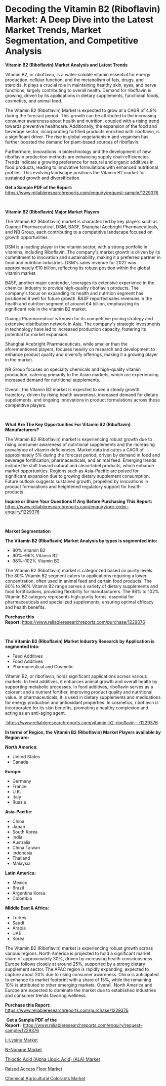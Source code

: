 <p><h1>Decoding the Vitamin B2 (Riboflavin) Market: A Deep Dive into the Latest Market Trends, Market Segmentation, and Competitive Analysis</h1></p><p><strong>Vitamin B2 (Riboflavin) Market Analysis and Latest Trends</strong></p>
<p><p>Vitamin B2, or riboflavin, is a water-soluble vitamin essential for energy production, cellular function, and the metabolism of fats, drugs, and steroids. It plays a crucial role in maintaining healthy skin, eyes, and nerve functions, largely contributing to overall health. Demand for riboflavin is growing, driven by its applications in dietary supplements, functional foods, cosmetics, and animal feed.</p><p>The Vitamin B2 (Riboflavin) Market is expected to grow at a CAGR of 4.9% during the forecast period. This growth can be attributed to the increasing consumer awareness about health and nutrition, coupled with a rising trend towards preventive healthcare. Additionally, the expansion of the food and beverage sector, incorporating fortified products enriched with riboflavin, is a significant driver. The rise in global vegetarianism and veganism has further boosted the demand for plant-based sources of riboflavin.</p><p>Furthermore, innovations in biotechnology and the development of new riboflavin production methods are enhancing supply chain efficiencies. Trends indicate a growing preference for natural and organic additives in food products, leading to innovative formulations with enhanced nutritional profiles. This evolving landscape positions the Vitamin B2 market for sustained growth and diversification.</p></p>
<p><strong>Get a Sample PDF of the Report:&nbsp;</strong> <a href="https://www.reliableresearchreports.com/enquiry/request-sample/1229376?utm_campaign=36&utm_medium=2&utm_source=Github&utm_content=ia&utm_term=29122024&utm_id=vitamin-b2-riboflavin">https://www.reliableresearchreports.com/enquiry/request-sample/1229376</a></p>
<p>&nbsp;</p>
<p><strong>Vitamin B2 (Riboflavin) Major Market Players</strong></p>
<p><p>The Vitamin B2 (Riboflavin) market is characterized by key players such as Guangji Pharmaceutical, DSM, BASF, Shanghai Acebright Pharmaceuticals, and NB Group, each contributing to a competitive landscape focused on growth opportunities.</p><p>DSM is a leading player in the vitamin sector, with a strong portfolio in vitamins, including Riboflavin. The company's market growth is driven by its commitment to innovation and sustainability, making it a preferred partner in food and nutrition industries. DSM's sales revenue for 2022 was approximately €10 billion, reflecting its robust position within the global vitamin market.</p><p>BASF, another major contender, leverages its extensive experience in the chemical industry to provide high-quality riboflavin products. The company's focus on expanding its health and nutrition segment has positioned it well for future growth. BASF reported sales revenues in the health and nutrition segment of around €4 billion, emphasizing its significant role in the vitamin B2 market.</p><p>Guangji Pharmaceutical is known for its competitive pricing strategy and extensive distribution network in Asia. The company's strategic investments in technology have led to increased production capacity, fostering its potential for market expansion.</p><p>Shanghai Acebright Pharmaceuticals, while smaller than the aforementioned players, focuses heavily on research and development to enhance product quality and diversify offerings, making it a growing player in the market.</p><p>NB Group focuses on specialty chemicals and high-quality vitamin production, catering primarily to the Asian markets, which are experiencing increased demand for nutritional supplements.</p><p>Overall, the Vitamin B2 market is expected to see a steady growth trajectory, driven by rising health awareness, increased demand for dietary supplements, and ongoing innovations in product formulations across these competitive players.</p></p>
<p>&nbsp;</p>
<p><strong>What Are The Key Opportunities For Vitamin B2 (Riboflavin) Manufacturers?</strong></p>
<p><p>The Vitamin B2 (Riboflavin) market is experiencing robust growth due to rising consumer awareness of nutritional supplements and the increasing prevalence of vitamin deficiencies. Market data indicates a CAGR of approximately 5% during the forecast period, driven by demand in food and beverage fortification, pharmaceuticals, and animal feed. Emerging trends include the shift toward natural and clean-label products, which enhance market opportunities. Regions such as Asia-Pacific are poised for significant expansion due to growing dietary supplement consumption. Future outlook suggests sustained growth, propelled by innovations in product formulations and heightened regulatory support for health products.</p></p>
<p><strong>Inquire or Share Your Questions If Any Before Purchasing This Report:</strong> <a href="https://www.reliableresearchreports.com/enquiry/pre-order-enquiry/1229376?utm_campaign=36&utm_medium=2&utm_source=Github&utm_content=ia&utm_term=29122024&utm_id=vitamin-b2-riboflavin">https://www.reliableresearchreports.com/enquiry/pre-order-enquiry/1229376</a></p>
<p>&nbsp;</p>
<p><strong>Market Segmentation</strong></p>
<p><strong>The Vitamin B2 (Riboflavin) Market Analysis by types is segmented into:</strong></p>
<p><ul><li>80% Vitamin B2</li><li>80%~96% Vitamin B2</li><li>98%~102% Vitamin B2</li></ul></p>
<p><p>The Vitamin B2 (Riboflavin) market is categorized based on purity levels. The 80% Vitamin B2 segment caters to applications requiring a lower concentration, often used in animal feed and certain food products. The 80% to 96% Vitamin B2 range serves a variety of dietary supplements and food fortifications, providing flexibility for manufacturers. The 98% to 102% Vitamin B2 category represents high-purity forms, essential for pharmaceuticals and specialized supplements, ensuring optimal efficacy and health benefits.</p></p>
<p><strong>Purchase this Report:&nbsp;</strong><a href="https://www.reliableresearchreports.com/purchase/1229376?utm_campaign=36&utm_medium=2&utm_source=Github&utm_content=ia&utm_term=29122024&utm_id=vitamin-b2-riboflavin">https://www.reliableresearchreports.com/purchase/1229376</a></p>
<p>&nbsp;</p>
<p><strong>The Vitamin B2 (Riboflavin) Market Industry Research by Application is segmented into:</strong></p>
<p><ul><li>Feed Additives</li><li>Food Additives</li><li>Pharmaceutical and Cosmetic</li></ul></p>
<p><p>Vitamin B2, or riboflavin, holds significant applications across various markets. In feed additives, it enhances animal growth and overall health by supporting metabolic processes. In food additives, riboflavin serves as a colorant and a nutrient fortifier, improving product quality and nutritional value. In pharmaceuticals, it is used in dietary supplements and medications for energy production and antioxidant properties. In cosmetics, riboflavin is incorporated for its skin benefits, promoting a healthy complexion and acting as an anti-aging agent.</p></p>
<p><a href="https://www.reliableresearchreports.com/vitamin-b2-riboflavin--r1229376?utm_campaign=36&utm_medium=2&utm_source=Github&utm_content=ia&utm_term=29122024&utm_id=vitamin-b2-riboflavin">&nbsp;https://www.reliableresearchreports.com/vitamin-b2-riboflavin--r1229376</a></p>
<p><strong>In terms of Region, the Vitamin B2 (Riboflavin) Market Players available by Region are:</strong></p>
<p>
    <p> <strong> North America: </strong>
        <ul>
            <li>United States</li>
            <li>Canada</li>
        </ul>
        </p> 
    <p> <strong> Europe: </strong>
        <ul>
            <li>Germany</li>
            <li>France</li>
            <li>U.K.</li>
            <li>Italy</li>
            <li>Russia</li>
        </ul>
        </p> 
    <p> <strong> Asia-Pacific: </strong>
        <ul>
            <li>China</li>
            <li>Japan</li>
            <li>South Korea</li>
            <li>India</li>
            <li>Australia</li>
            <li>China Taiwan</li>
            <li>Indonesia</li>
            <li>Thailand</li>
            <li>Malaysia</li>
        </ul>
        </p> 
    <p> <strong> Latin America: </strong>
        <ul>
            <li>Mexico</li>
            <li>Brazil</li>
            <li>Argentina Korea</li>
            <li>Colombia</li>
        </ul>
        </p> 
    <p> <strong> Middle East & Africa: </strong>
        <ul>
            <li>Turkey</li>
            <li>Saudi</li>
            <li>Arabia</li>
            <li>UAE</li>
            <li>Korea</li>
        </ul>
    </p>
    </p>
<p><p>The Vitamin B2 (Riboflavin) market is experiencing robust growth across various regions. North America is projected to hold a significant market share of approximately 30%, driven by increasing health consciousness. Europe follows closely at around 25%, supported by a strong dietary supplement sector. The APAC region is rapidly expanding, expected to capture about 20% due to rising consumer awareness. China is anticipated to enhance its market footprint with a share of 15%, while the remaining 10% is attributed to other emerging markets. Overall, North America and Europe are expected to dominate the market due to established industries and consumer trends favoring wellness.</p></p>
<p><strong>Purchase this Report: </strong><a href="https://www.reliableresearchreports.com/purchase/1229376?utm_campaign=36&utm_medium=2&utm_source=Github&utm_content=ia&utm_term=29122024&utm_id=vitamin-b2-riboflavin">https://www.reliableresearchreports.com/purchase/1229376</a></p>
<p>&nbsp;<strong>Get a Sample PDF of the Report:&nbsp;&nbsp;</strong><a href="https://www.reliableresearchreports.com/enquiry/request-sample/1229376?utm_campaign=36&utm_medium=2&utm_source=Github&utm_content=ia&utm_term=29122024&utm_id=vitamin-b2-riboflavin">https://www.reliableresearchreports.com/enquiry/request-sample/1229376</a></p>
<p><strong></strong></p>
<p><p><a href="https://github.com/tamvrosiya/Market-Research-Report-List-6/blob/main/l-lysine-market.md?utm_campaign=36&utm_medium=2&utm_source=Github&utm_content=ia&utm_term=29122024&utm_id=vitamin-b2-riboflavin">L-Lysine Market</a></p><p><a href="https://github.com/dierdrecrichton210/Market-Research-Report-List-1/blob/main/n-nonane-market.md?utm_campaign=36&utm_medium=2&utm_source=Github&utm_content=ia&utm_term=29122024&utm_id=vitamin-b2-riboflavin">N-Nonane Market</a></p><p><a href="https://github.com/SanjidaKhan901/Market-Research-Report-List-1/blob/main/thioctic-acid-alpha-lipoic-acid-ala-market.md?utm_campaign=36&utm_medium=2&utm_source=Github&utm_content=ia&utm_term=29122024&utm_id=vitamin-b2-riboflavin">Thioctic Acid (Alpha Lipoic Acid) (ALA) Market</a></p><p><a href="https://github.com/cheryjhonson/Market-Research-Report-List-1/blob/main/raised-access-floor-market.md?utm_campaign=36&utm_medium=2&utm_source=Github&utm_content=ia&utm_term=29122024&utm_id=vitamin-b2-riboflavin">Raised Access Floor Market</a></p><p><a href="https://github.com/AngelaWalsh696/Market-Research-Report-List-1/blob/main/chemical-agricultural-colorants-market.md?utm_campaign=36&utm_medium=2&utm_source=Github&utm_content=ia&utm_term=29122024&utm_id=vitamin-b2-riboflavin">Chemical Agricultural Colorants Market</a></p></p>